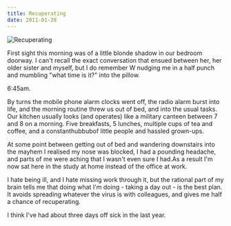 ```yaml
---
title: Recuperating
date: 2011-01-28
---
```


![Recuperating](https://source.unsplash.com/0gkw_9fy0eQ/1600x900)

First sight this morning was of a little blonde shadow in our bedroom doorway. I can't recall the exact conversation that ensued between her, her older sister and myself, but I do remember W nudging me in a half punch and mumbling "what time is it?" into the pillow.

6:45am.

By turns the mobile phone alarm clocks went off, the radio alarm burst into life, and the morning routine threw us out of bed, and into the usual tasks. Our kitchen usually looks (and operates) like a military canteen between 7 and 8 on a morning. Five breakfasts, 5 lunches, multiple cups of tea and coffee, and a constanthubbubof little people and hassled grown-ups.

At some point between getting out of bed and wandering downstairs into the mayhem I realised my nose was blocked, I had a pounding headache, and parts of me were aching that I wasn't even sure I had.As a result I'm now sat here in the study at home instead of the office at work.

I hate being ill, and I hate missing work through it, but the rational part of my brain tells me that doing what I'm doing - taking a day out - is the best plan. It avoids spreading whatever the virus is with colleagues, and gives me half a chance of recuperating.

I think I've had about three days off sick in the last year.